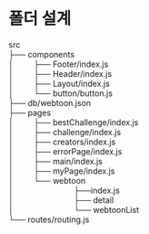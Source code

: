 <h1>폴더 설계</h1>
src <br>
├── components<br>
│&nbsp;&nbsp;&nbsp;&nbsp;&nbsp;&nbsp;&nbsp;&nbsp;&nbsp;├── Footer/index.js<br>
│&nbsp;&nbsp;&nbsp;&nbsp;&nbsp;&nbsp;&nbsp;&nbsp;&nbsp;├── Header/index.js<br>
│&nbsp;&nbsp;&nbsp;&nbsp;&nbsp;&nbsp;&nbsp;&nbsp;&nbsp;├── Layout/index.js<br>
│&nbsp;&nbsp;&nbsp;&nbsp;&nbsp;&nbsp;&nbsp;&nbsp;&nbsp;└── button/button.js<br>
├── db/webtoon.json<br>
├── pages<br>
│&nbsp;&nbsp;&nbsp;&nbsp;&nbsp;&nbsp;&nbsp;&nbsp;&nbsp;├── bestChallenge/index.js<br>
│&nbsp;&nbsp;&nbsp;&nbsp;&nbsp;&nbsp;&nbsp;&nbsp;&nbsp;├── challenge/index.js<br>
│&nbsp;&nbsp;&nbsp;&nbsp;&nbsp;&nbsp;&nbsp;&nbsp;&nbsp;├── creators/index.js<br>
│&nbsp;&nbsp;&nbsp;&nbsp;&nbsp;&nbsp;&nbsp;&nbsp;&nbsp;├── errorPage/index.js<br>
│&nbsp;&nbsp;&nbsp;&nbsp;&nbsp;&nbsp;&nbsp;&nbsp;&nbsp;├── main/index.js<br>
│&nbsp;&nbsp;&nbsp;&nbsp;&nbsp;&nbsp;&nbsp;&nbsp;&nbsp;├── myPage/index.js<br>
│&nbsp;&nbsp;&nbsp;&nbsp;&nbsp;&nbsp;&nbsp;&nbsp;&nbsp;└── webtoon<br>
│&nbsp;&nbsp;&nbsp;&nbsp;&nbsp;&nbsp;&nbsp;&nbsp;&nbsp;&nbsp;&nbsp;&nbsp;&nbsp;&nbsp;&nbsp;&nbsp;&nbsp;&nbsp;&nbsp;&nbsp;&nbsp;&nbsp;&nbsp;&nbsp;&nbsp;&nbsp;&nbsp;├──index.js<br>
│&nbsp;&nbsp;&nbsp;&nbsp;&nbsp;&nbsp;&nbsp;&nbsp;&nbsp;&nbsp;&nbsp;&nbsp;&nbsp;&nbsp;&nbsp;&nbsp;&nbsp;&nbsp;&nbsp;&nbsp;&nbsp;&nbsp;&nbsp;&nbsp;&nbsp;&nbsp;&nbsp;├── detail<br>
│&nbsp;&nbsp;&nbsp;&nbsp;&nbsp;&nbsp;&nbsp;&nbsp;&nbsp;&nbsp;&nbsp;&nbsp;&nbsp;&nbsp;&nbsp;&nbsp;&nbsp;&nbsp;&nbsp;&nbsp;&nbsp;&nbsp;&nbsp;&nbsp;&nbsp;&nbsp;&nbsp;└── webtoonList<br>
└── routes/routing.js<br>
